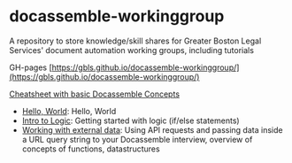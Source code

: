 # docassemble-workinggroup
A repository to store knowledge/skill shares for Greater Boston Legal Services' document automation working groups, including tutorials

GH-pages [https://gbls.github.io/docassemble-workinggroup/](https://gbls.github.io/docassemble-workinggroup/)

[Cheatsheet with basic Docassemble Concepts](https://github.com/GBLS/docassemble-workinggroup/blob/master/cheatsheet.md)

* [Hello, World](https://gbls.github.io/docassemble-workinggroup/Skillshares/1.%20hello%2C%20world/presentation.html): Hello, World
* [Intro to Logic](https://github.com/GBLS/docassemble-workinggroup/blob/master/Skillshares/2.%20adding%20in%20logic/basic_logic.md): Getting started with logic (if/else statements)
* [Working with external data](https://github.com/GBLS/docassemble-workinggroup/blob/master/Skillshares/3.%20working%20with%20external%20data/Connecting%20to%20External%20Data%20in%20Docassemble.pptx): Using API requests and passing data inside a URL query string to your Docassemble interview, overview of concepts of functions, datastructures
